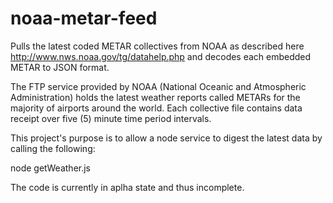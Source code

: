 noaa-metar-feed
===============

Pulls the latest coded METAR collectives from NOAA as described here http://www.nws.noaa.gov/tg/datahelp.php and decodes each embedded METAR to JSON format.

The FTP service provided by NOAA (National Oceanic and Atmospheric Administration) holds the latest weather reports called METARs for the majority of airports around the world.  Each collective file contains data receipt over five (5) minute time period intervals.

This project's purpose is to allow a node service to digest the latest data by calling the following:

node getWeather.js

The code is currently in aplha state and thus incomplete.


